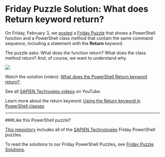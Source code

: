 # Friday Puzzle Solution: What does Return keyword return?

On Friday, February 3, we [posted](https://twitter.com/juneb_get_help/status/827533204940746752) a [Friday Puzzle](https://www.facebook.com/SAPIENTech/photos/a.10151095012027283.433079.82797372282/10154284302022283/?type=3) that shows a PowerShell function and a PowerShell class method that contain the same command sequence, including a statement with the **Return** keyword.

The puzzle asks: What does the function return? What does the class method return? And, of course, we want to understand why.


![](https://pbs.twimg.com/media/C3v9Dj9UEAATaF2.jpg:large)


Watch the solution (video): [What does the PowerShell Return keyword return?](https://www.youtube.com/watch?v=aMiNhGlRkUg). 

See all [SAPIEN Technogies videos](http://sapien.com/videos) on YouTube.

Learn more about the return keyword: [Using the Return keyword in PowerShell classes](http://info.sapien.com/index.php/scripting/scripting-classes/using-the-return-keyword-in-powershell-classes)

----------

###Like this PowerShell puzzle?


[This repository](https://github.com/SAPIENTechnologies/FridayPowerShellPuzzle) includes all of the [SAPIEN Technologies](https://sapien.com/blog) Friday PowerShell puzzles. 

To read the solutions to our Friday PowerShell Puzzles, see [Friday Puzzle Solutions](https://www.sapien.com/blog/topics/puzzle/).
